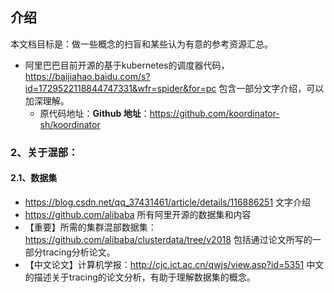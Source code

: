 ## 介绍

本文档目标是：做一些概念的扫盲和某些认为有意的参考资源汇总。



+ 阿里巴巴目前开源的基于kubernetes的调度器代码，https://baijiahao.baidu.com/s?id=1729522118844747331&wfr=spider&for=pc   包含一部分文字介绍，可以加深理解。
  + 原代码地址：**Github 地址**：https://github.com/koordinator-sh/koordinator









### 2、关于混部：

#### 2.1、数据集

+ https://blog.csdn.net/qq_37431461/article/details/116886251  文字介绍
+ https://github.com/alibaba 所有阿里开源的数据集和内容
+ 【重要】所需的集群混部数据集： https://github.com/alibaba/clusterdata/tree/v2018  包括通过论文所写的一部分tracing分析论文。
+ 【中文论文】计算机学报：http://cjc.ict.ac.cn/qwjs/view.asp?id=5351  中文的描述关于tracing的论文分析，有助于理解数据集的概念。











